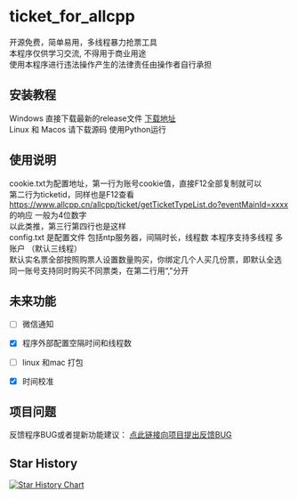 # ticket_for_allcpp
开源免费，简单易用，多线程暴力抢票工具<br>
本程序仅供学习交流, 不得用于商业用途<br>
使用本程序进行违法操作产生的法律责任由操作者自行承担

## 安装教程
Windows 直接下载最新的release文件 [下载地址](https://github.com/Koileo/ticket_for_allcpp/releases/)<br>
Linux 和 Macos 请下载源码 使用Python运行

## 使用说明
cookie.txt为配置地址，第一行为账号cookie值，直接F12全部复制就可以<br>
第二行为ticketid，同样也是F12查看 https://www.allcpp.cn/allcpp/ticket/getTicketTypeList.do?eventMainId=xxxx 的响应 一般为4位数字<br>
以此类推，第三行第四行也是这样<br>
config.txt 是配置文件 包括ntp服务器，间隔时长，线程数
本程序支持多线程 多账户 （默认三线程）<br>
默认实名票全部按照购票人设置数量购买，你绑定几个人买几份票，即默认全选<br>
同一账号支持同时购买不同票类，在第二行用“,"分开

## 未来功能
- [ ] 微信通知
- [x] 程序外部配置空隔时间和线程数
- [ ] linux 和mac 打包
- [x] 时间校准


## 项目问题
反馈程序BUG或者提新功能建议： [点此链接向项目提出反馈BUG](https://github.com/Koileo/ticket_for_allcpp/issues)

## Star History

[![Star History Chart](https://api.star-history.com/svg?repos=Koileo/ticket_for_allcpp&type=Date)](https://star-history.com/#Koileo/ticket_for_allcpp&Date)
